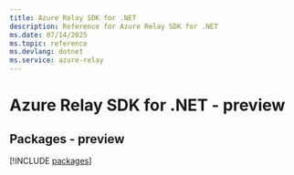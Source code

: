 ```yaml
---
title: Azure Relay SDK for .NET
description: Reference for Azure Relay SDK for .NET
ms.date: 07/14/2025
ms.topic: reference
ms.devlang: dotnet
ms.service: azure-relay
---
```

# Azure Relay SDK for .NET - preview
## Packages - preview
[!INCLUDE [packages](relay-index.md)]